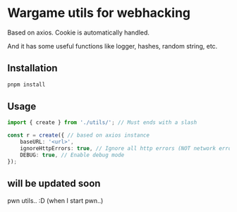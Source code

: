 # Wargame utils for webhacking

Based on axios. Cookie is automatically handled.

And it has some useful functions like logger, hashes, random string, etc.

## Installation
```bash
pnpm install
```

## Usage
```ts
import { create } from './utils/'; // Must ends with a slash

const r = create({ // based on axios instance
    baseURL: '<url>',
    ignoreHttpErrors: true, // Ignore all http errors (NOT network errors)
    DEBUG: true, // Enable debug mode
});
```

## will be updated soon
pwn utils.. :D (when I start pwn..)